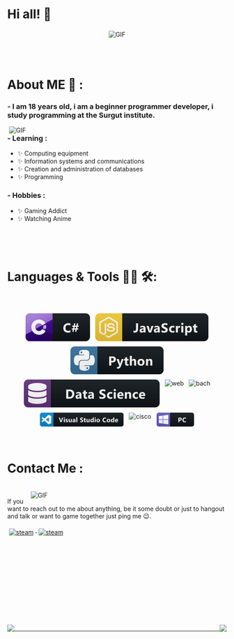 # Hi all! 👋

<div align="center">
<img hight="300" width="700" alt="GIF" align="center" src="">
</div>

</br>
</br>
</br>


# About ME 💬 :

### - I am 18 years old, i am a beginner programmer developer, i study programming at the Surgut institute.

<img hight="400" width="500" alt="GIF" align="right" src="">

### - Learning :
- ✨ Computing equipment
- ✨ Information systems and communications
- ✨ Сreation and administration of databases
- ✨ Programming

### - Hobbies : 
- ✨ Gaming Addict
- ✨ Watching Anime

</br>
</br>
</br>



# Languages & Tools 👨‍💻 🛠:
</br>

<p align="center">

<img src="https://raw.githubusercontent.com/MikeCodesDotNET/ColoredBadges/4a38660afb7be89a6032218589b4454a1285c7f8/svg/dev/languages/csharp.svg" alt="csharp" style="vertical-align:top; margin:6px 4px">
<img src="https://raw.githubusercontent.com/MikeCodesDotNET/ColoredBadges/4a38660afb7be89a6032218589b4454a1285c7f8/svg/dev/languages/js.svg" alt="csharp_dotnet" style="vertical-align:top; margin:6px 4px">
<img src="https://raw.githubusercontent.com/MikeCodesDotNET/ColoredBadges/4a38660afb7be89a6032218589b4454a1285c7f8/svg/dev/languages/python.svg" alt="python" style="vertical-align:top; margin:6px 4px">
<img src="https://raw.githubusercontent.com/MikeCodesDotNET/ColoredBadges/4a38660afb7be89a6032218589b4454a1285c7f8/svg/dev/misc/datascience.svg" alt="datascience" style="vertical-align:top; margin:6px 4px">
<img src="https://github.com/MikeCodesDotNET/ColoredBadges/blob/master/png/dev/misc/web.png?raw=true" alt="web" style="vertical-align:top; margin:6px 4px">
<img src="https://github.com/MikeCodesDotNET/ColoredBadges/blob/master/png/dev/tools/bash.png?raw=true" alt="bach" style="vertical-align:top; margin:6px 4px">
<img src="https://github.com/MikeCodesDotNET/ColoredBadges/blob/master/png/dev/tools/visualstudio_code.png?raw=true" alt="vsc" style="vertical-align:top; margin:6px 4px">
<img src="https://github.com/MikeCodesDotNET/ColoredBadges/blob/master/png/devices/cisco.png?raw=true" alt="cisco" style="vertical-align:top; margin:6px 4px">
<img src="https://github.com/MikeCodesDotNET/ColoredBadges/blob/master/png/devices/pc.png?raw=true" alt="pc" style="vertical-align:top; margin:6px 4px">
</br>
</br>
</br>



# Contact Me :

<p>
 </br>


<img hight="320" width="450" align="right" alt="GIF" src="">


If you want to reach out to me about anything, be it some doubt or just to hangout and talk or want to game together just ping me 😉.

<a href="https://e.mail.ru/cgi-bin/sentmsg?To=den.lozhnikov@bk.ru&from=otvet">
  <img src="https://github.com/MikeCodesDotNET/ColoredBadges/blob/master/png/social/email_me.png?raw=true" alt="steam" style="vertical-align:top; margin:6px 4px">
<a href="https://steamcommunity.com/profiles/76561198879140157/">
  <img src="https://github.com/MikeCodesDotNET/ColoredBadges/blob/master/png/social/steam.png?raw=true" alt="steam" style="vertical-align:top; margin:6px 4px">
</br>
</br>
</br>
 </p>
</br>
</br>
</br>
</br>
</br>
</br>
</br>



<p>
 </br>
 <img align="left" src="https://github-readme-stats.vercel.app/api?username=diacel&&show_icons=true&theme=tokyonight" />
</a>
 <img align="right" src="https://github-readme-stats.vercel.app/api/top-langs/?username=diacel&layout=compact&theme=tokyonight" />


*************